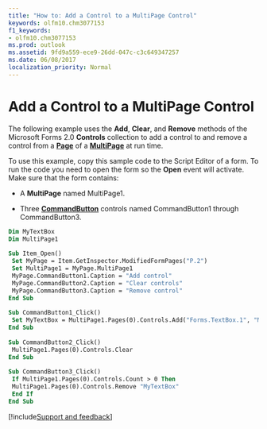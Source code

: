 ```yaml
---
title: "How to: Add a Control to a MultiPage Control"
keywords: olfm10.chm3077153
f1_keywords:
- olfm10.chm3077153
ms.prod: outlook
ms.assetid: 9fd9a559-ece9-26dd-047c-c3c649347257
ms.date: 06/08/2017
localization_priority: Normal
---
```



# Add a Control to a MultiPage Control

The following example uses the  **Add**,  **Clear**, and  **Remove** methods of the Microsoft Forms 2.0 **Controls** collection to add a control to and remove a control from a **[Page](../../../api/Outlook.page.md)** of a **[MultiPage](../../../api/Outlook.multipage.md)** at run time.

To use this example, copy this sample code to the Script Editor of a form. To run the code you need to open the form so the  **Open** event will activate. Make sure that the form contains:

- A  **MultiPage** named MultiPage1.
    
- Three  **[CommandButton](../../../api/Outlook.commandbutton.md)** controls named CommandButton1 through CommandButton3.
    



```vb
Dim MyTextBox 
Dim MultiPage1 
 
Sub Item_Open() 
 Set MyPage = Item.GetInspector.ModifiedFormPages("P.2") 
 Set MultiPage1 = MyPage.MultiPage1 
 MyPage.CommandButton1.Caption = "Add control" 
 MyPage.CommandButton2.Caption = "Clear controls" 
 MyPage.CommandButton3.Caption = "Remove control" 
End Sub 
 
Sub CommandButton1_Click() 
 Set MyTextBox = MultiPage1.Pages(0).Controls.Add("Forms.TextBox.1", "MyTextBox", 1) 
End Sub 
 
Sub CommandButton2_Click() 
 MultiPage1.Pages(0).Controls.Clear 
End Sub 
 
Sub CommandButton3_Click() 
 If MultiPage1.Pages(0).Controls.Count > 0 Then 
 MultiPage1.Pages(0).Controls.Remove "MyTextBox" 
 End If 
End Sub
```

[!include[Support and feedback](~/includes/feedback-boilerplate.md)]